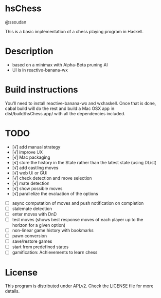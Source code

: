 hsChess
=======

@ssoudan

This is a basic implementation of a chess playing program in Haskell.

# Description

- based on a minimax with Alpha-Beta pruning AI
- UI is in reactive-banana-wx

# Build instructions

You'll need to install reactive-banana-wx and wxhaskell. Once that is done, cabal build will 
do the rest and build a Mac OSX app in dist/build/hsChess.app/ with all the dependencies included.

# TODO

- [√] add manual strategy
- [√] improve UX
- [√] Mac packaging
- [√] store the history in the State rather than the latest state (using DList)
- [√] add castling moves
- [√] web UI or GUI
- [√] check detection and move selection
- [√] mate detection
- [√] show possible moves
- [√] parallelize the evaluation of the options
- [ ] async computation of moves and push notification on completion
- [ ] stalemate detection
- [ ] enter moves with DnD
- [ ] test moves (shows best response moves of each player up to the horizon for a given option)
- [ ] non-linear game history with bookmarks
- [ ] pawn conversion
- [ ] save/restore games
- [ ] start from predefined states
- [ ] gamification: Achievements to learn chess

# License 

This program is distributed under APLv2. Check the LICENSE file for more details.